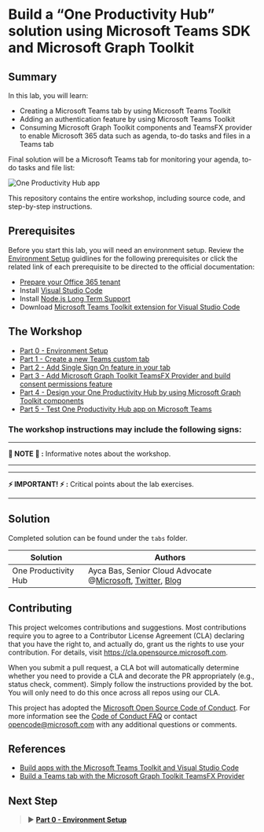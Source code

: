 # Build a “One Productivity Hub” solution using Microsoft Teams SDK and Microsoft Graph Toolkit

## Summary

In this lab, you will learn:
- Creating a Microsoft Teams tab by using Microsoft Teams Toolkit
- Adding an authentication feature by using Microsoft Teams Toolkit
- Consuming Microsoft Graph Toolkit components and TeamsFX provider to enable Microsoft 365 data such as agenda, to-do tasks and files in a Teams tab

Final solution will be a Microsoft Teams tab for monitoring your agenda, to-do tasks and file list:

![One Productivity Hub app](/Labs/Images/OneProductivityHub-final.gif)

This repository contains the entire workshop, including source code, and step-by-step instructions.

## Prerequisites

Before you start this lab, you will need an environment setup. Review the [Environment Setup](/Labs/00-Setup.md) guidlines for the following prerequisites or click the related link of each prerequisite to be directed to the official documentation:
  
- [Prepare your Office 365 tenant](https://cda.ms/1J5)
- Install [Visual Studio Code](https://code.visualstudio.com/)
- Install [Node.js Long Term Support](https://nodejs.org/)
- Download [Microsoft Teams Toolkit extension for Visual Studio Code](https://marketplace.visualstudio.com/items?itemName=TeamsDevApp.ms-teams-vscode-extension)

## The Workshop

- [Part 0 - Environment Setup](/Labs/00-Setup.md)
- [Part 1 - Create a new Teams custom tab](/Labs/01-Create_Teams_tab.md)
- [Part 2 - Add Single Sign On feature in your tab](/Labs/02-Create_SSO_Feature.md)
- [Part 3 - Add Microsoft Graph Toolkit TeamsFX Provider and build consent permissions feature](/Labs/03-Initialize_MGT_and_consent_permissions.md)
- [Part 4 - Design your One Productivity Hub by using Microsoft Graph Toolkit components](/Labs/04-Design_your_tab_using_MGT_components.md)
- [Part 5 - Test One Productivity Hub app on Microsoft Teams](/Labs/05-Test_your_tab.md)


### The workshop instructions may include the following signs:

---
**📌 NOTE 📌 :** Informative notes about the workshop.

---
---
**⚡ IMPORTANT! ⚡ :** Critical points about the lab exercises.

---

## Solution

Completed solution can be found under the `tabs` folder.

Solution|Authors
--------|-------
One Productivity Hub | Ayca Bas, Senior Cloud Advocate @[Microsoft](https://developer.microsoft.com/en-us/advocates/ayca-bas), [Twitter](https://twitter.com/aycabs), [Blog](https://quickbites.dev/) 

## Contributing

This project welcomes contributions and suggestions.  Most contributions require you to agree to a
Contributor License Agreement (CLA) declaring that you have the right to, and actually do, grant us
the rights to use your contribution. For details, visit https://cla.opensource.microsoft.com.

When you submit a pull request, a CLA bot will automatically determine whether you need to provide
a CLA and decorate the PR appropriately (e.g., status check, comment). Simply follow the instructions
provided by the bot. You will only need to do this once across all repos using our CLA.

This project has adopted the [Microsoft Open Source Code of Conduct](https://opensource.microsoft.com/codeofconduct/).
For more information see the [Code of Conduct FAQ](https://opensource.microsoft.com/codeofconduct/faq/) or
contact [opencode@microsoft.com](mailto:opencode@microsoft.com) with any additional questions or comments.

## References
- [Build apps with the Microsoft Teams Toolkit and Visual Studio Code](https://cda.ms/1Jj)
- [Build a Teams tab with the Microsoft Graph Toolkit TeamsFX Provider](https://aka.ms/mgt/teamsfx)

## Next Step
> ▶️ **[Part 0 - Environment Setup](/Labs/00-Setup.md)**
